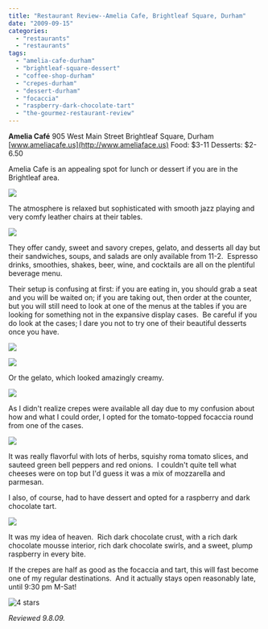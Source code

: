 ```yaml
---
title: "Restaurant Review--Amelia Cafe, Brightleaf Square, Durham"
date: "2009-09-15"
categories:
  - "restaurants"
  - "restaurants"
tags:
  - "amelia-cafe-durham"
  - "brightleaf-square-dessert"
  - "coffee-shop-durham"
  - "crepes-durham"
  - "dessert-durham"
  - "focaccia"
  - "raspberry-dark-chocolate-tart"
  - "the-gourmez-restaurant-review"
---
```


**Amelia Café** 905 West Main Street Brightleaf Square, Durham [www.ameliacafe.us](http://www.ameliaface.us) Food: $3-11 Desserts: $2-6.50

Amelia Cafe is an appealing spot for lunch or dessert if you are in the Brightleaf area.

![](http://www.thegourmez.com/gourmez/photos/amelia.jpg)

The atmosphere is relaxed but sophisticated with smooth jazz playing and very comfy leather chairs at their tables.

![](http://www.thegourmez.com/gourmez/photos/amelia3.jpg)

They offer candy, sweet and savory crepes, gelato, and desserts all day but their sandwiches, soups, and salads are only available from 11-2.  Espresso drinks, smoothies, shakes, beer, wine, and cocktails are all on the plentiful beverage menu.

Their setup is confusing at first: if you are eating in, you should grab a seat and you will be waited on; if you are taking out, then order at the counter, but you will still need to look at one of the menus at the tables if you are looking for something not in the expansive display cases.  Be careful if you do look at the cases; I dare you not to try one of their beautiful desserts once you have.

![](http://www.thegourmez.com/gourmez/photos/ameliacase.jpg)

![](http://www.thegourmez.com/gourmez/photos/ameliacase2.jpg)

Or the gelato, which looked amazingly creamy.

![](http://www.thegourmez.com/gourmez/photos/ameliacase3.jpg)

As I didn't realize crepes were available all day due to my confusion about how and what I could order, I opted for the tomato-topped focaccia round from one of the cases.

![](http://www.thegourmez.com/gourmez/photos/ameliafoccacia.jpg)

It was really flavorful with lots of herbs, squishy roma tomato slices, and sauteed green bell peppers and red onions.  I couldn't quite tell what cheeses were on top but I'd guess it was a mix of mozzarella and parmesan.

I also, of course, had to have dessert and opted for a raspberry and dark chocolate tart.

![](http://www.thegourmez.com/gourmez/photos/raspberrytart.jpg)

It was my idea of heaven.  Rich dark chocolate crust, with a rich dark chocolate mousse interior, rich dark chocolate swirls, and a sweet, plump raspberry in every bite.

If the crepes are half as good as the focaccia and tart, this will fast become one of my regular destinations.  And it actually stays open reasonably late, until 9:30 pm M-Sat!




<div class="caption">

![4 stars](http://s3.amazonaws.com/thegourmez-wpmedia/2009/02/rating_truffle1.gif "rating_truffle1")</div>


_Reviewed 9.8.09._
